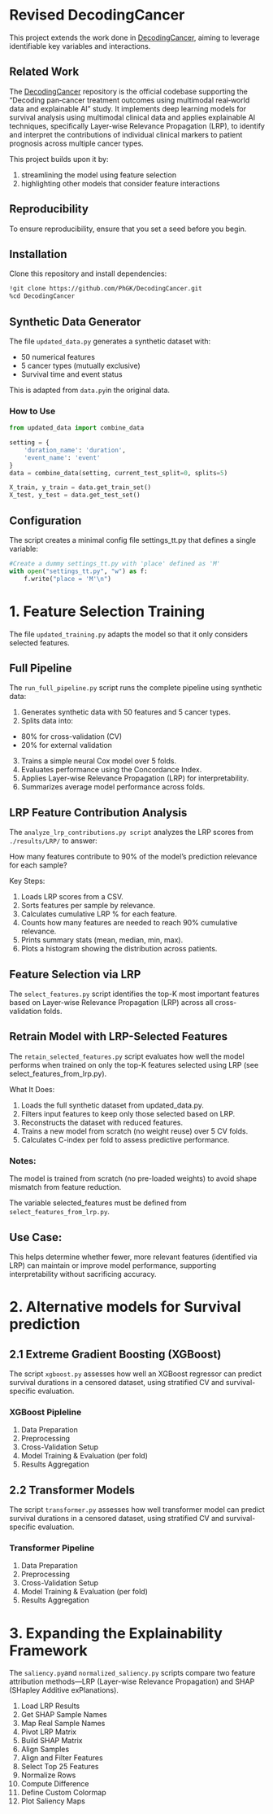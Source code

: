 # Revised DecodingCancer

This project extends the work done in [DecodingCancer](https://github.com/PhGK/DecodingCancer), aiming to leverage identifiable key variables and interactions.

## Related Work

The [DecodingCancer](https://github.com/PhGK/DecodingCancer) repository is the official codebase supporting the “Decoding pan‑cancer treatment outcomes using multimodal real‑world data and explainable AI” study. It implements deep learning models for survival analysis using multimodal clinical data and applies explainable AI techniques, specifically Layer-wise Relevance Propagation (LRP), to identify and interpret the contributions of individual clinical markers to patient prognosis across multiple cancer types.

This project builds upon it by:

1. streamlining the model using feature selection
2. highlighting other models that consider feature interactions

## Reproducibility

To ensure reproducibility, ensure that you set a seed before you begin.

## Installation

Clone this repository and install dependencies:

```bash
!git clone https://github.com/PhGK/DecodingCancer.git
%cd DecodingCancer
```

## Synthetic Data Generator

The file `updated_data.py` generates a synthetic dataset with:

- 50 numerical features
- 5 cancer types (mutually exclusive)
- Survival time and event status

This is adapted from `data.py`in the original data.

### How to Use

```python
from updated_data import combine_data

setting = {
    'duration_name': 'duration',
    'event_name': 'event'
}
data = combine_data(setting, current_test_split=0, splits=5)

X_train, y_train = data.get_train_set()
X_test, y_test = data.get_test_set()
```
## Configuration

The script creates a minimal config file settings_tt.py that defines a single variable:

```python
#Create a dummy settings_tt.py with 'place' defined as 'M'
with open("settings_tt.py", "w") as f:
    f.write("place = 'M'\n")
```

# 1. Feature Selection Training

The file `updated_training.py` adapts the model so that it only considers selected features.


## Full Pipeline

The `run_full_pipeline.py` script runs the complete pipeline using synthetic data:

1. Generates synthetic data with 50 features and 5 cancer types.
2. Splits data into:

- 80% for cross-validation (CV)
- 20% for external validation

3. Trains a simple neural Cox model over 5 folds.
4. Evaluates performance using the Concordance Index.
5. Applies Layer-wise Relevance Propagation (LRP) for interpretability.
6. Summarizes average model performance across folds.

## LRP Feature Contribution Analysis

The `analyze_lrp_contributions.py script` analyzes the LRP scores from `./results/LRP/` to answer:

How many features contribute to 90% of the model’s prediction relevance for each sample?

Key Steps:

1. Loads LRP scores from a CSV.
2. Sorts features per sample by relevance.
3. Calculates cumulative LRP % for each feature.
4. Counts how many features are needed to reach 90% cumulative relevance.
5. Prints summary stats (mean, median, min, max).
6. Plots a histogram showing the distribution across patients.

## Feature Selection via LRP

The `select_features.py` script identifies the top-K most important features based on Layer-wise Relevance Propagation (LRP) across all cross-validation folds.

## Retrain Model with LRP-Selected Features

The `retain_selected_features.py` script evaluates how well the model performs when trained on only the top-K features selected using LRP (see select_features_from_lrp.py).

What It Does:

1. Loads the full synthetic dataset from updated_data.py.
2. Filters input features to keep only those selected based on LRP.
3. Reconstructs the dataset with reduced features.
4. Trains a new model from scratch (no weight reuse) over 5 CV folds.
5. Calculates C-index per fold to assess predictive performance.

### Notes:
The model is trained from scratch (no pre-loaded weights) to avoid shape mismatch from feature reduction.

The variable selected_features must be defined from `select_features_from_lrp.py`.

## Use Case:

This helps determine whether fewer, more relevant features (identified via LRP) can maintain or improve model performance, supporting interpretability without sacrificing accuracy.

# 2. Alternative models for Survival prediction

## 2.1 Extreme Gradient Boosting (XGBoost)

The script `xgboost.py` assesses how well an XGBoost regressor can predict survival durations in a censored dataset, using stratified CV and survival-specific evaluation.

### XGBoost Pipleline

1. Data Preparation
2. Preprocessing
3. Cross-Validation Setup
4. Model Training & Evaluation (per fold)
5. Results Aggregation

## 2.2 Transformer Models

The script `transformer.py` assesses how well transformer model can predict survival durations in a censored dataset, using stratified CV and survival-specific evaluation.

### Transformer Pipeline

1. Data Preparation
2. Preprocessing
3. Cross-Validation Setup
4. Model Training & Evaluation (per fold)
5. Results Aggregation

# 3. Expanding the Explainability Framework

The `saliency.py`and `normalized_saliency.py` scripts compare two feature attribution methods—LRP (Layer-wise Relevance Propagation) and SHAP (SHapley Additive exPlanations).

1. Load LRP Results
2. Get SHAP Sample Names
3. Map Real Sample Names
4. Pivot LRP Matrix
5. Build SHAP Matrix
6. Align Samples
7. Align and Filter Features
8. Select Top 25 Features
9. Normalize Rows
10. Compute Difference
11. Define Custom Colormap
12. Plot Saliency Maps

